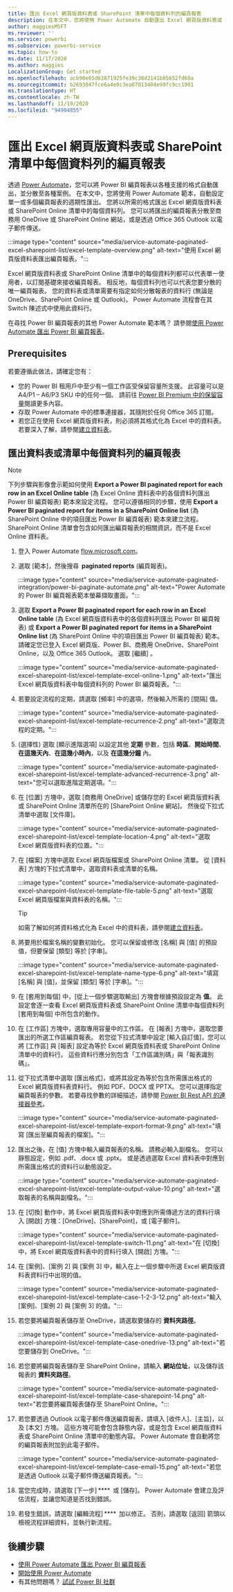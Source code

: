 ```yaml
---
title: 匯出 Excel 網頁版資料表或 SharePoint 清單中每個資料列的編頁報表
description: 在本文中，您將使用 Power Automate 自動匯出 Excel 網頁版資料表或 SharePoint Online 清單中每個資料列的編頁報表。
author: maggiesMSFT
ms.reviewer: ''
ms.service: powerbi
ms.subservice: powerbi-service
ms.topic: how-to
ms.date: 11/17/2020
ms.author: maggies
LocalizationGroup: Get started
ms.openlocfilehash: acb90e65d63871925fe39c38d2141b85652fd68a
ms.sourcegitcommit: b2693047fce6a4e0c3ea07013404e99fc9cc1901
ms.translationtype: HT
ms.contentlocale: zh-TW
ms.lasthandoff: 11/19/2020
ms.locfileid: "94904855"
---
```

# <a name="export-a-paginated-report-for-each-row-in-an-excel-online-table-or-sharepoint-list"></a>匯出 Excel 網頁版資料表或 SharePoint 清單中每個資料列的編頁報表

透過 [Power Automate](/power-automate/getting-started)，您可以將 Power BI 編頁報表以各種支援的格式自動匯出，並分散至各種案例。 在本文中，您將使用 Power Automate 範本，自動設定單一或多個編頁報表的週期性匯出。 您將以所需的格式匯出 Excel 網頁版資料表或 SharePoint Online 清單中的每個資料列。 您可以將匯出的編頁報表分散至商務用 OneDrive 或 SharePoint Online 網站，或是透過 Office 365 Outlook 以電子郵件傳送。

:::image type="content" source="media/service-automate-paginated-excel-sharepoint-list/excel-template-overview.png" alt-text="使用 Excel 網頁版資料表匯出編頁報表。":::

Excel 網頁版資料表或 SharePoint Online 清單中的每個資料列都可以代表單一使用者，以訂閱基礎來接收編頁報表。 相反地，每個資料列也可以代表您要分散的唯一編頁報表。 您的資料表或清單需要有指定如何分散報表的資料行 (無論是 OneDrive、SharePoint Online 或 Outlook)。 Power Automate 流程會在其 Switch 陳述式中使用此資料行。

在尋找 Power BI 編頁報表的其他 Power Automate 範本嗎？ 請參閱[使用 Power Automate 匯出 Power BI 編頁報表](service-automate-paginated-integration.md)。

## <a name="prerequisites"></a>Prerequisites  

若要遵循此做法，請確定您有：

- 您的 Power BI 租用戶中至少有一個工作區受保留容量所支援。 此容量可以是 A4/P1 – A6/P3 SKU 中的任何一個。 請前往 [Power BI Premium 中的保留容量](../admin/service-premium-what-is.md)閱讀更多內容。
- 存取 Power Automate 中的標準連接器，其隨附於任何 Office 365 訂閱。
- 若您正在使用 Excel 網頁版資料表，則必須將其格式化為 Excel 中的資料表。 若要深入了解，請參閱[建立資料表](https://support.microsoft.com/office/create-a-table-in-excel-bf0ce08b-d012-42ec-8ecf-a2259c9faf3f)。

## <a name="export-a-paginated-report-for-each-row-in-a-table-or-list"></a>匯出資料表或清單中每個資料列的編頁報表

> [!NOTE]
> 下列步驟與影像會示範如何使用 **Export a Power BI paginated report for each row in an Excel Online table** (為 Excel Online 資料表中的各個資料列匯出 Power BI 編頁報表) 範本來設定流程。 您可以遵循相同的步驟，使用 **Export a Power BI paginated report for items in a SharePoint Online list** (為 SharePoint Online 中的項目匯出 Power BI 編頁報表) 範本來建立流程。 SharePoint Online 清單會包含如何匯出編頁報表的相關資訊，而不是 Excel Online 資料表。  

1. 登入 Power Automate [flow.microsoft.com](https://flow.microsoft.com/)。 
1. 選取 [範本]，然後搜尋  **paginated reports** (編頁報表)。 

    :::image type="content" source="media/service-automate-paginated-integration/power-bi-paginate-automate.png" alt-text="Power Automate 的 Power BI 編頁報表範本螢幕擷取畫面。":::

1. 選取 **Export a Power BI paginated report for each row in an Excel Online table** (為 Excel 網頁版資料表中的各個資料列匯出 Power BI 編頁報表) 或 **Export a Power BI paginated report for items in a SharePoint Online list** (為 SharePoint Online 中的項目匯出 Power BI 編頁報表) 範本。 請確定您已登入 Excel 網頁版、Power BI、商務用 OneDrive、SharePoint Online，以及 Office 365 Outlook。 選取 [繼續]  。  

   :::image type="content" source="media/service-automate-paginated-excel-sharepoint-list/excel-template-excel-online-1.png" alt-text="匯出 Excel 網頁版資料表中每個資料列的 Power BI 編頁報表。":::

1. 若要設定流程的定期，請選取 [頻率] 中的選項，然後輸入所需的 [間隔] 值。

    :::image type="content" source="media/service-automate-paginated-excel-sharepoint-list/excel-template-recurrence-2.png" alt-text="選取流程的定期。":::

1. (選擇性) 選取 [顯示進階選項] 以設定其他 **定期** 參數，包括 **時區**、**開始時間**、**在這幾天內**、**在這幾小時內**，以及 **在這幾分鐘** 內。

    :::image type="content" source="media/service-automate-paginated-excel-sharepoint-list/excel-template-advanced-recurrence-3.png" alt-text="您可以選取進階定期選項。":::

1. 在 [位置] 方塊中，選取 [商務用 OneDrive] 或儲存您的 Excel 網頁版資料表或 SharePoint Online 清單所在的 [SharePoint Online 網站]。 然後從下拉式清單中選取 [文件庫]。

    :::image type="content" source="media/service-automate-paginated-excel-sharepoint-list/excel-template-location-4.png" alt-text="選取 Excel 網頁版資料表的位置。":::

1. 在 [檔案] 方塊中選取 Excel 網頁版檔案或 SharePoint Online 清單。 從 [資料表] 方塊的下拉式清單中，選取資料表或清單的名稱。 
 
    :::image type="content" source="media/service-automate-paginated-excel-sharepoint-list/excel-template-file-table-5.png" alt-text="選取 Excel 網頁版檔案與資料表的名稱。":::

    > [!TIP]
    > 如需了解如何將資料格式化為 Excel 中的資料表，請參閱[建立資料表](https://support.microsoft.com/office/create-a-table-in-excel-bf0ce08b-d012-42ec-8ecf-a2259c9faf3f)。 

1. 將要用於檔案名稱的變數初始化。 您可以保留或修改 [名稱] 與 [值] 的預設值，但要保留 [類型] 等於 [字串]。  

    :::image type="content" source="media/service-automate-paginated-excel-sharepoint-list/excel-template-name-type-6.png" alt-text="填寫 [名稱] 與 [值]，並保留 [類型] 等於 [字串]。":::

1. 在 [套用到每個] 中，[從上一個步驟選取輸出] 方塊會根據預設設定為 **值**。 此設定會逐一查看 Excel 網頁版資料表或 SharePoint Online 清單中每個資料列 [套用到每個] 中所包含的動作。  

1. 在 [工作區] 方塊中，選取專用容量中的工作區。 在 [報表] 方塊中，選取您要匯出的所選工作區編頁報表。 若您從下拉式清單中設定 [輸入自訂值]，您可以將 [工作區] 與 [報表] 設定為等於 Excel 網頁版資料表或 SharePoint Online 清單中的資料行。 這些資料行應分別包含「工作區識別碼」與「報表識別碼」。  

1. 從下拉式清單中選取 [匯出格式]，或將其設定為等於包含所需匯出格式的 Excel 網頁版資料表資料行。 例如 PDF、DOCX 或 PPTX。 您可以選擇指定編頁報表的參數。 若要尋找參數的詳細描述，請參閱 [Power BI Rest API 的連接器參考](/connectors/powerbi/#export-to-file-for-paginated-reports)。

    :::image type="content" source="media/service-automate-paginated-excel-sharepoint-list/excel-template-export-format-9.png" alt-text="填寫 [匯出至編頁報表的檔案]。":::

1. 匯出之後，在 [值] 方塊中輸入編頁報表的名稱。 請務必輸入副檔名。 您可以靜態設定，例如 .pdf、.docx 或 .pptx。 或是透過選取 Excel 資料表中對應到所需匯出格式的資料行以動態設定。 

    :::image type="content" source="media/service-automate-paginated-excel-sharepoint-list/excel-template-output-value-10.png" alt-text="選取報表的名稱與副檔名。":::

1. 在 [切換] 動作中，將 Excel 網頁版資料表中對應到所需傳遞方法的資料行填入 [開啟] 方塊：[OneDrive]、[SharePoint]，或 [電子郵件]。 

    :::image type="content" source="media/service-automate-paginated-excel-sharepoint-list/excel-template-switch-11.png" alt-text="在 [切換] 中，將 Excel 網頁版資料表中的資料行填入 [開啟] 方塊。":::

1. 在 [案例]、[案例 2] 與 [案例 3] 中，輸入在上一個步驟中所選 Excel 網頁版資料表資料行中出現的值。  

    :::image type="content" source="media/service-automate-paginated-excel-sharepoint-list/excel-template-case-1-2-3-12.png" alt-text="輸入 [案例]、[案例 2] 與 [案例 3] 的值。":::

1. 若您要將編頁報表儲存至 OneDrive，請選取要儲存的 **資料夾路徑**。  

    :::image type="content" source="media/service-automate-paginated-excel-sharepoint-list/excel-template-case-onedrive-13.png" alt-text="若您要儲存到 OneDrive。":::

1. 若您要將編頁報表儲存至 SharePoint Online，請輸入 **網站位址**，以及儲存該報表的 **資料夾路徑**。 

    :::image type="content" source="media/service-automate-paginated-excel-sharepoint-list/excel-template-case-sharepoint-14.png" alt-text="若您要將編頁報表儲存至 SharePoint Online。":::

1. 若您要透過 Outlook 以電子郵件傳送編頁報表，請填入 [收件人]、[主旨]，以及 [本文]  方塊。 這些方塊可能會包含靜態內容，或是包含 Excel 網頁版資料表或 SharePoint Online 清單中的動態內容。 Power Automate 會自動將您的編頁報表附加到此電子郵件。  

    :::image type="content" source="media/service-automate-paginated-excel-sharepoint-list/excel-template-case-email-15.png" alt-text="若您是透過 Outlook 以電子郵件傳送編頁報表。":::

1. 當您完成時，請選取 [下一步] ****  或 [儲存]。 Power Automate 會建立及評估流程，並讓您知道是否找到錯誤。 

1. 若發生錯誤，請選取 [編輯流程] ****  加以修正。 否則，請選取 [返回] 箭頭以檢視流程詳細資料，並執行新流程。 


## <a name="next-steps"></a>後續步驟

- [使用 Power Automate 匯出 Power BI 編頁報表](service-automate-paginated-integration.md)
- [開始使用 Power Automate](/power-automate/getting-started/)
- 有其他問題嗎？ [試試 Power BI 社群](https://community.powerbi.com/)

